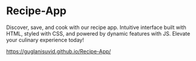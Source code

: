 # Recipe-App

Discover, save, and cook with our recipe app. Intuitive interface built with HTML, styled with CSS, and powered by dynamic features with JS. Elevate your culinary experience today!


https://guglanisuvid.github.io/Recipe-App/
